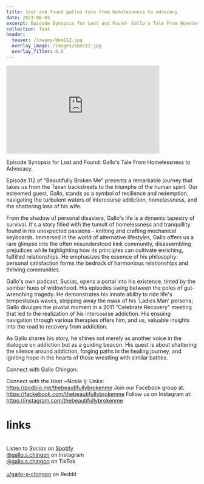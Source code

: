 ```yaml
---
title: lost and found gallos tale from homelessness to advocacy
date: 2023-06-03
excerpt: Episode Synopsis for Lost and Found- Gallo's Tale From Homelessness to Advocacy.
collection: feat
header:
  teaser: /images/bbm112.jpg
  overlay_image: /images/bbm112.jpg
  overlay_filter: 0.5
---
```


<iframe src='https://open.spotify.com/embed/episode/6jBCj8oIgO30eXyhSL5vNZ' width='80%' height='232' frameborder='0' allowtransparency='true' allow='encrypted-media'></iframe>

Episode Synopsis for Lost and Found: Gallo's Tale From Homelessness to Advocacy.

Episode 112 of "Beautifully Broken Me" presents a remarkable journey that takes us from the Texan backstreets to the triumphs of the human spirit. Our esteemed guest, Gallo, stands as a symbol of resilience and redemption, navigating the turbulent waters of intercourse addiction, homelessness, and the shattering loss of his wife.

From the shadow of personal disasters,  Gallo's life is a dynamic tapestry of survival. It's a story filled with the tumult of homelessness and tranquillity found in his unexpected passions - knitting and crafting mechanical keyboards. Immersed in the world of alternative lifestyles, Gallo offers us a rare glimpse into the often misunderstood kink community, disassembling prejudices while highlighting how its principles can cultivate enriching, fulfilled relationships. He emphasizes the essence of his philosophy: personal satisfaction forms the bedrock of harmonious relationships and thriving communities.

Gallo's own podcast, Sucias, opens a portal into his existence, tinted by the somber hues of widowhood. His episodes swing between the poles of gut-wrenching tragedy. He demonstrates his innate ability to ride life's tempestuous waves, stripping away the mask of his 'Ladies Man' persona; Gallo divulges the pivotal moment in a 2011 "Celebrate Recovery" meeting that led to the realization of his intercourse addiction. His ensuing navigation through various therapies offers him, and us, valuable insights into the road to recovery from addiction.

As Gallo shares his story, he shines not merely as another voice in the dialogue on addiction but as a guiding beacon. His quest is about shattering the silence around addiction, forging paths in the healing journey, and igniting hope in the hearts of those wrestling with similar battles.

Connect with Gallo Chingon:


 Connect with the Host ~Noble Ij:
Links: https://podbio.me/thebeautifullybrokenme
Join our Facebook group at: https://fackebook.com/thebeautifullybrokenme
Follow us on Instagram at: https://instagram.com/thebeautifullybrokenme

# links

<br> Listen to *Sucias* on [Spotify](https://open.spotify.com/show/3XjoipCU3QzeIaQAAQpBdW)  <a href='https://open.spotify.com/show/3XjoipCU3QzeIaQAAQpBdW'><i class='fab fa-spotify'></i></a>
<br> [@gallo.s.chingon](https://instagram.com/gallo.s.chingon) on Instagram  <a href='https://www.instagram.com/gallo.s.chingon'><i class='fa-brands fa-instagram-square'></i></a>
<br> [@gallo.s.chingon](https://www.tiktok.com/@gallo.s.chingon) on TikTok <a href='https://www.tiktok.com/@gallo.s.chingon'><i class='fa-brands fa-tiktok'></i><br>
<br> [u/gallo-s-chingon](https://reddit.com/u/gallo-s-chingon/submitted) on Reddit <a href='https://reddit.com/u/gallo-s-chingon/submitted'><i class='fab fa-reddit'></i></a>
